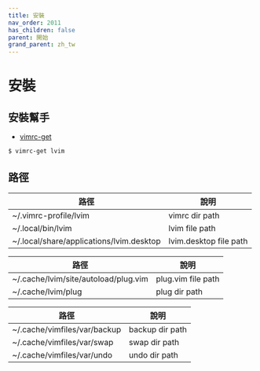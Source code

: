 ```yaml
---
title: 安裝
nav_order: 2011
has_children: false
parent: 開始
grand_parent: zh_tw
---
```


# 安裝


## 安裝幫手

* [vimrc-get](https://github.com/samwhelp/note-about-vim/tree/gh-pages/_demo/project/vimrc-profile/vimrc-get)

``` sh
$ vimrc-get lvim
```


## 路徑

| 路徑 | 說明 |
| --- | --- |
| ~/.vimrc-profile/lvim | vimrc dir path |
| ~/.local/bin/lvim | lvim file path |
| ~/.local/share/applications/lvim.desktop | lvim.desktop file path |


| 路徑 | 說明 |
| --- | --- |
| ~/.cache/lvim/site/autoload/plug.vim | plug.vim file path |
| ~/.cache/lvim/plug | plug dir path |


| 路徑 | 說明 |
| --- | --- |
| ~/.cache/vimfiles/var/backup | backup dir path |
| ~/.cache/vimfiles/var/swap | swap dir path |
| ~/.cache/vimfiles/var/undo | undo dir path |
